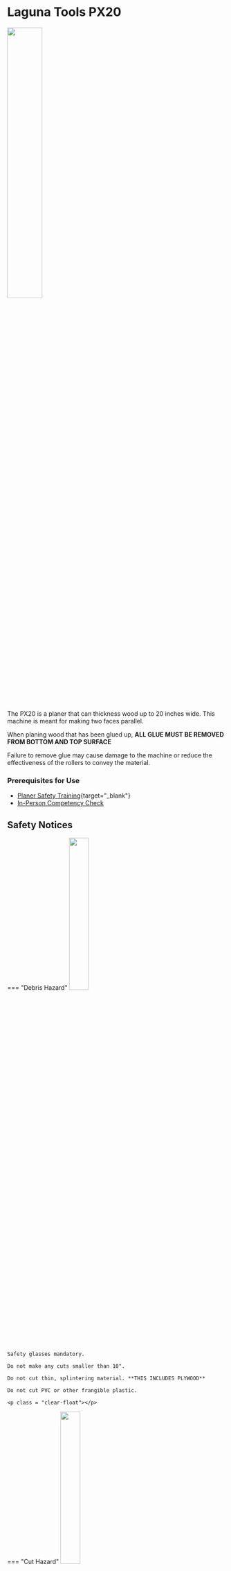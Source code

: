 # Laguna Tools PX20

<img src="../assets/planer/planer.jpg" class="image-float-right" width=40%>

The PX20 is a planer that can thickness wood up to 20 inches wide. This machine is meant for making two faces parallel.

When planing wood that has been glued up, **ALL GLUE MUST BE REMOVED FROM BOTTOM AND TOP SURFACE**

Failure to remove glue may cause damage to the machine or reduce the effectiveness of the rollers to convey the material.

### Prerequisites for Use
* [Planer Safety Training](https://make.rit.edu/app/maker/training/18){target="_blank"}
* [In-Person Competency Check](#in-person-competency-check)

<p class = "clear-float"></p>

## Safety Notices

=== "Debris Hazard"
    <img src="..\assets\debris_hazard.webp" class="image-float-right" width=30%>

    Safety glasses mandatory.

    Do not make any cuts smaller than 10".

    Do not cut thin, splintering material. **THIS INCLUDES PLYWOOD**

    Do not cut PVC or other frangible plastic.

    <p class = "clear-float"></p>

=== "Cut Hazard"
    <img src="..\assets\cut_hazard.webp" class="image-float-right" width=30%>

    Sharp blade moving quickly, stay clear!

    Keep hands at least 6" from blade at all times

    <p class = "clear-float"></p>

=== "Tangle Hazard"
    <img src="..\assets\tangle_hazard.webp" class="image-float-right" width=30%>

    Wear short sleeves or roll up long sleeves

    Secure loose clothing

    Tie up and tuck in long hair

    Remove lanyards, jewelry, gloves, etc.

    <p class = "clear-float"></p>

## Controls

<img src="..\assets\planer\diagram.png" class="image-float-right" width=50%>

The planer is equipped with a DRO, and Emergency Stop. Along with a feed rate adjustment, located on the right-hand side of the machine. Next to the feed rate adjustment is the table height adjustment.

There is a Limiter secured to the underside of the cutting head. This is to prevent the planer from crashing into the table. It also serves as a good relative reference for where the cutter head is in relation to the material to be processed. Typically a 1/8" gap between this block and the material will be a good starting point.

<p class = "clear-float"></p>

### DRO (Digital Read Out)

<img src="..\assets\planer\dro.png" class="image-float-right" width=50%>

The DRO can be set to keep track of how much material has been removed, as well as a good indicator for when you are making a light over heavy pass.

The DRO is timed to the Table Height Adjustment, but won't automatically raise.

1. Turn on the DRO
2. Make skim pass on material
3. Set DRO to INC Mode
4. Negative values in the DRO means you are removing material, Positive is moving the cutter away from material

<p class = "clear-float"></p>

### Feed Rate Adjustment

<img src="..\assets\planer\feedrate.png" class="image-float-right" width=40%>

The Feed Rate Adjustment knob can only be moved when the machine is running. Otherwise, it may cause damage to the machine.

The knob has 3 states:

- 16 Feet Per Minute
- Neutral
- 28 Feet Per Minte

Faster may be better for thinner passes, and slower should produce a better surface finish.

<p class = "clear-float"></p>

## Troubleshooting

### "Raised Grain"

- This can be caused by either dull inserts or taking too aggressive of a cut. Reduce pass depth.
- Dull inserts are to be replaced by Makerspace Staff only.


### "Snipe"
<img src="..\assets\planer\snipe1.jpg" class="image-float-left" width=20%>
<img src="..\assets\planer\snipe2.jpg" class="image-float-left" width=30%>

- Snipe has to do with the engagement of the cutters before and after the roller section.
- Feeding a similar height board alongside or directly after your workpiece can help to eat the snipe.
- If the snipe continues, the rollers may need to be adjusted by Makerspace Staff.

<p class = "clear-float"></p>

### "Material Not Moving"
<img src="..\assets\planer\table.png" class="image-float-left" width=30%>

- Friction is the enemy. Prior to making a cut, press the E-Stop and inspect the table surface.
- Glue residue or small wood fibers can stand in the way of the material moving cleanly across the surface.
- The top assembly has a serrated feed roller before the cutter, and a smooth roller after the cutter.
- A sled can also be used to help pull material along. Placing the slide down, with the workpiece against the back rail, feeding in to the machine.

<p class = "clear-float"></p>

## In-Person Competency Check

<img src="..\assets\planer\competent.png" class="image-float-right" width=40%>

1. Grab a scrap piece of hard or soft wood.
2. Turn on the DRO.
3. Adjust the height of the table to around 1/8" of the Limiter.
4. Turn on the Planer.
5. Slowly feed the material in.
6. Once the material is taken, go around to the back to retrieve the material.
7. Move the table up to see how the DRO reports.
8. Take another pass.

<p class = "clear-float"></p>